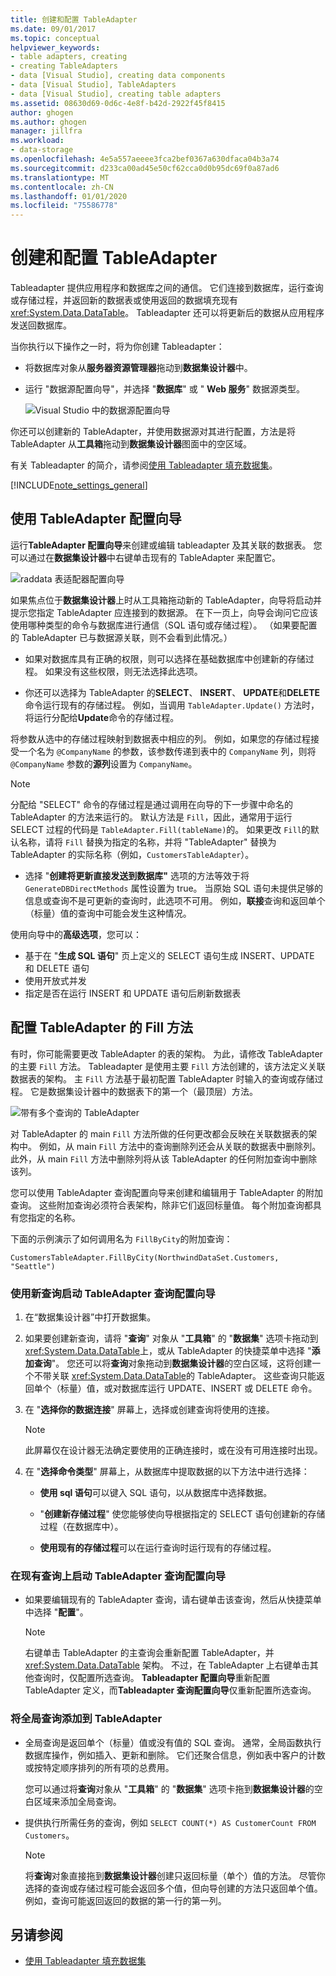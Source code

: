 ```yaml
---
title: 创建和配置 TableAdapter
ms.date: 09/01/2017
ms.topic: conceptual
helpviewer_keywords:
- table adapters, creating
- creating TableAdapters
- data [Visual Studio], creating data components
- data [Visual Studio], TableAdapters
- data [Visual Studio], creating table adapters
ms.assetid: 08630d69-0d6c-4e8f-b42d-2922f45f8415
author: ghogen
ms.author: ghogen
manager: jillfra
ms.workload:
- data-storage
ms.openlocfilehash: 4e5a557aeeee3fca2bef0367a630dfaca04b3a74
ms.sourcegitcommit: d233ca00ad45e50cf62cca0d0b95dc69f0a87ad6
ms.translationtype: MT
ms.contentlocale: zh-CN
ms.lasthandoff: 01/01/2020
ms.locfileid: "75586778"
---
```

# <a name="create-and-configure-tableadapters"></a>创建和配置 TableAdapter

Tableadapter 提供应用程序和数据库之间的通信。 它们连接到数据库，运行查询或存储过程，并返回新的数据表或使用返回的数据填充现有 <xref:System.Data.DataTable>。 Tableadapter 还可以将更新后的数据从应用程序发送回数据库。

当你执行以下操作之一时，将为你创建 Tableadapter：

- 将数据库对象从**服务器资源管理器**拖动到**数据集设计器**中。

- 运行 "数据源配置向导"，并选择 "**数据库**" 或 " **Web 服务**" 数据源类型。

   ![Visual Studio 中的数据源配置向导](media/data-source-configuration-wizard.png)

你还可以创建新的 TableAdapter，并使用数据源对其进行配置，方法是将 TableAdapter 从**工具箱**拖动到**数据集设计器**图面中的空区域。

有关 Tableadapter 的简介，请参阅[使用 Tableadapter 填充数据集](../data-tools/fill-datasets-by-using-tableadapters.md)。

[!INCLUDE[note_settings_general](../data-tools/includes/note_settings_general_md.md)]

## <a name="use-the-tableadapter-configuration-wizard"></a>使用 TableAdapter 配置向导

运行**TableAdapter 配置向导**来创建或编辑 tableadapter 及其关联的数据表。 您可以通过在**数据集设计器**中右键单击现有的 TableAdapter 来配置它。

![raddata 表适配器配置向导](../data-tools/media/raddata-table-adapter-configuration-wizard.png)

如果焦点位于**数据集设计器**上时从工具箱拖动新的 TableAdapter，向导将启动并提示您指定 TableAdapter 应连接到的数据源。 在下一页上，向导会询问它应该使用哪种类型的命令与数据库进行通信（SQL 语句或存储过程）。 （如果要配置的 TableAdapter 已与数据源关联，则不会看到此情况。）

- 如果对数据库具有正确的权限，则可以选择在基础数据库中创建新的存储过程。 如果没有这些权限，则无法选择此选项。

- 你还可以选择为 TableAdapter 的**SELECT**、 **INSERT**、 **UPDATE**和**DELETE**命令运行现有的存储过程。 例如，当调用 `TableAdapter.Update()` 方法时，将运行分配给**Update**命令的存储过程。

将参数从选中的存储过程映射到数据表中相应的列。 例如，如果您的存储过程接受一个名为 `@CompanyName` 的参数，该参数传递到表中的 `CompanyName` 列，则将 `@CompanyName` 参数的**源列**设置为 `CompanyName`。

> [!NOTE]
> 分配给 "SELECT" 命令的存储过程是通过调用在向导的下一步骤中命名的 TableAdapter 的方法来运行的。 默认方法是 `Fill`，因此，通常用于运行 SELECT 过程的代码是 `TableAdapter.Fill(tableName)`的。 如果更改 `Fill`的默认名称，请将 `Fill` 替换为指定的名称，并将 "TableAdapter" 替换为 TableAdapter 的实际名称（例如，`CustomersTableAdapter`）。

- 选择 "**创建将更新直接发送到数据库"** 选项的方法等效于将 `GenerateDBDirectMethods` 属性设置为 true。 当原始 SQL 语句未提供足够的信息或查询不是可更新的查询时，此选项不可用。 例如，**联接**查询和返回单个（标量）值的查询中可能会发生这种情况。

使用向导中的**高级选项**，您可以：

- 基于在 "**生成 SQL 语句**" 页上定义的 SELECT 语句生成 INSERT、UPDATE 和 DELETE 语句
- 使用开放式并发
- 指定是否在运行 INSERT 和 UPDATE 语句后刷新数据表

## <a name="configure-a-tableadapters-fill-method"></a>配置 TableAdapter 的 Fill 方法

有时，你可能需要更改 TableAdapter 的表的架构。 为此，请修改 TableAdapter 的主要 `Fill` 方法。 Tableadapter 是使用主要 `Fill` 方法创建的，该方法定义关联数据表的架构。 主 `Fill` 方法基于最初配置 TableAdapter 时输入的查询或存储过程。 它是数据集设计器中的数据表下的第一个（最顶层）方法。

![带有多个查询的 TableAdapter](../data-tools/media/tableadapter.gif)

对 TableAdapter 的 main `Fill` 方法所做的任何更改都会反映在关联数据表的架构中。 例如，从 main `Fill` 方法中的查询删除列还会从关联的数据表中删除列。 此外，从 main `Fill` 方法中删除列将从该 TableAdapter 的任何附加查询中删除该列。

您可以使用 TableAdapter 查询配置向导来创建和编辑用于 TableAdapter 的附加查询。 这些附加查询必须符合表架构，除非它们返回标量值。  每个附加查询都具有您指定的名称。

下面的示例演示了如何调用名为 `FillByCity`的附加查询：

`CustomersTableAdapter.FillByCity(NorthwindDataSet.Customers, "Seattle")`

### <a name="to-start-the-tableadapter-query-configuration-wizard-with-a-new-query"></a>使用新查询启动 TableAdapter 查询配置向导

1. 在“数据集设计器”中打开数据集。

2. 如果要创建新查询，请将 "**查询**" 对象从 "**工具箱**" 的 "**数据集**" 选项卡拖动到 <xref:System.Data.DataTable>上，或从 TableAdapter 的快捷菜单中选择 "**添加查询**"。 您还可以将**查询**对象拖动到**数据集设计器**的空白区域，这将创建一个不带关联 <xref:System.Data.DataTable>的 TableAdapter。 这些查询只能返回单个（标量）值，或对数据库运行 UPDATE、INSERT 或 DELETE 命令。

3. 在 "**选择你的数据连接**" 屏幕上，选择或创建查询将使用的连接。

    > [!NOTE]
    > 此屏幕仅在设计器无法确定要使用的正确连接时，或在没有可用连接时出现。

4. 在 "**选择命令类型**" 屏幕上，从数据库中提取数据的以下方法中进行选择：

    - **使用 sql 语句**可以键入 SQL 语句，以从数据库中选择数据。

    - "**创建新存储过程**" 使您能够使向导根据指定的 SELECT 语句创建新的存储过程（在数据库中）。

    - **使用现有的存储过程**可以在运行查询时运行现有的存储过程。

### <a name="to-start-the-tableadapter-query-configuration-wizard-on-an-existing-query"></a>在现有查询上启动 TableAdapter 查询配置向导

- 如果要编辑现有的 TableAdapter 查询，请右键单击该查询，然后从快捷菜单中选择 "**配置**"。

    > [!NOTE]
    > 右键单击 TableAdapter 的主查询会重新配置 TableAdapter，并 <xref:System.Data.DataTable> 架构。 不过，在 TableAdapter 上右键单击其他查询时，仅配置所选查询。 **Tableadapter 配置向导**重新配置 TableAdapter 定义，而**Tableadapter 查询配置向导**仅重新配置所选查询。

### <a name="to-add-a-global-query-to-a-tableadapter"></a>将全局查询添加到 TableAdapter

- 全局查询是返回单个（标量）值或没有值的 SQL 查询。 通常，全局函数执行数据库操作，例如插入、更新和删除。 它们还聚合信息，例如表中客户的计数或按特定顺序排列的所有项的总费用。

     您可以通过将**查询**对象从 "**工具箱**" 的 "**数据集**" 选项卡拖到**数据集设计器**的空白区域来添加全局查询。

- 提供执行所需任务的查询，例如 `SELECT COUNT(*) AS CustomerCount FROM Customers`。

    > [!NOTE]
    > 将**查询**对象直接拖到**数据集设计器**创建只返回标量（单个）值的方法。 尽管你选择的查询或存储过程可能会返回多个值，但向导创建的方法只返回单个值。 例如，查询可能返回返回的数据的第一行的第一列。

## <a name="see-also"></a>另请参阅

- [使用 Tableadapter 填充数据集](../data-tools/fill-datasets-by-using-tableadapters.md)
